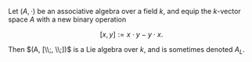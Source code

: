 Let $(A, \cdot)$ be an associative algebra over a field $k$, and equip the $k$-vector space $A$ with a new binary operation

$$
[x, y] := x \cdot y - y \cdot x.
$$

Then $(A, [\\;, \\;])$ is a Lie algebra over $k$, and is sometimes denoted $A_L$.
